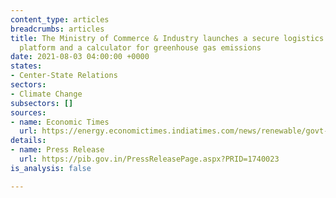 ```yaml
---
content_type: articles
breadcrumbs: articles
title: The Ministry of Commerce & Industry launches a secure logistics document exchange
  platform and a calculator for greenhouse gas emissions
date: 2021-08-03 04:00:00 +0000
states:
- Center-State Relations
sectors:
- Climate Change
subsectors: []
sources:
- name: Economic Times
  url: https://energy.economictimes.indiatimes.com/news/renewable/govt-launches-secured-logistics-document-exchange-platform/84846749
details:
- name: Press Release
  url: https://pib.gov.in/PressReleasePage.aspx?PRID=1740023
is_analysis: false

---
```


